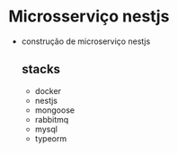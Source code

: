 # Microsserviço nestjs

- construção de microserviço nestjs

  ## stacks
  - docker
  - nestjs
  - mongoose
  - rabbitmq
  - mysql
  - typeorm
